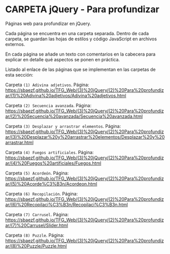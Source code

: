 ﻿# CARPETA jQuery - Para profundizar
Páginas web para profundizar en jQuery.

Cada página se encuentra en una carpeta separada. Dentro de cada carpeta, se guardan las hojas de estilos y código JavaScript en archivos externos.

En cada página se añade un texto con comentarios en la cabecera para explicar en detalle qué aspectos se ponen en práctica.

Listado al enlace de las páginas que se implementan en las carpetas de esta sección:

Carpeta `(1) Adivina adjetivos`. Página: https://sbaezf.github.io/TFG_Web/(3)%20jQuery/(2)%20Para%20profundizar/(1)%20Adivina%20adjetivos/Adivina%20adjetivos.html				

Carpeta `(2) Secuencia avanzada`. Página: https://sbaezf.github.io/TFG_Web/(3)%20jQuery/(2)%20Para%20profundizar/(2)%20Secuencia%20avanzada/Secuencia%20avanzada.html				

Carpeta `(3) Desplazar y arrastrar elementos`. Página: https://sbaezf.github.io/TFG_Web/(3)%20jQuery/(2)%20Para%20profundizar/(3)%20Desplazar%20y%20arrastrar%20elementos/Desplazar%20y%20arrastrar.html

Carpeta `(4) Fuegos artificiales`. Página: https://sbaezf.github.io/TFG_Web/(3)%20jQuery/(2)%20Para%20profundizar/(4)%20Fuegos%20artificiales/Fuegos.html

Carpeta `(5) Acordeón`. Página: https://sbaezf.github.io/TFG_Web/(3)%20jQuery/(2)%20Para%20profundizar/(5)%20Acorde%C3%B3n/Acordeon.html

Carpeta `(6) Recopilación`. Página: https://sbaezf.github.io/TFG_Web/(3)%20jQuery/(2)%20Para%20profundizar/(6)%20Recopilaci%C3%B3n/Recopilaci%C3%B3n.html

Carpeta `(7) Carrusel`. Página:	https://sbaezf.github.io/TFG_Web/(3)%20jQuery/(2)%20Para%20profundizar/(7)%20Carrusel/Slider.html

Carpeta `(8) Puzzle`. Página: https://sbaezf.github.io/TFG_Web/(3)%20jQuery/(2)%20Para%20profundizar/(8)%20Puzzle/Puzzle.html
